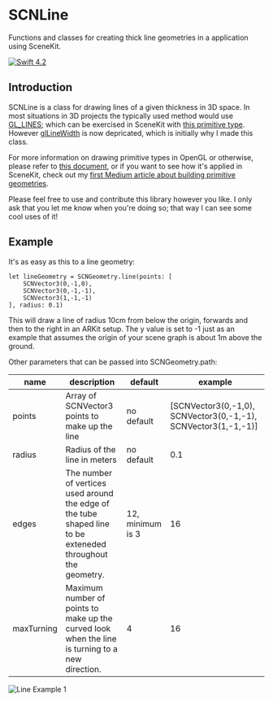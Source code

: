 # SCNLine

Functions and classes for creating thick line geometries in a application using SceneKit.

[![Swift 4.2](https://img.shields.io/badge/Swift-4.2-orange.svg?style=flat)](https://swift.org/)

## Introduction

SCNLine is a class for drawing lines of a given thickness in 3D space.
In most situations in 3D projects the typically used method would use [GL_LINES](https://www.glprogramming.com/red/chapter02.html#name14); which can be exercised in SceneKit with [this primitive type](https://developer.apple.com/documentation/scenekit/scngeometryprimitivetype/line). However [glLineWidth](https://developer.apple.com/documentation/opengles/1617268-gllinewidth?language=occ) is now depricated, which is initially why I made this class.

For more information on drawing primitive types in OpenGL or otherwise, please refer to [this document](http://15462.courses.cs.cmu.edu/spring2018content/lectures/00_opengl/00_opengl_slides.pdf), or if you want to see how it's applied in SceneKit, check out my [first Medium article about building primitive geometries](https://link.medium.com/umwbtn8afT).

Please feel free to use and contribute this library however you like.
I only ask that you let me know when you're doing so; that way I can see some cool uses of it!

## Example

It's as easy as this to a line geometry:

```
let lineGeometry = SCNGeometry.line(points: [
	SCNVector3(0,-1,0),
	SCNVector3(0,-1,-1),
	SCNVector3(1,-1,-1)
], radius: 0.1)
```

This will draw a line of radius 10cm from below the origin, forwards and then to the right in an ARKit setup.
The y value is set to -1 just as an example that assumes the origin of your scene graph is about 1m above the ground.

Other parameters that can be passed into SCNGeometry.path:

| name          | description                                                                     | default            | example                         |
|---------------|---------------------------------------------------------------------------------|--------------------|---------------------------------|
| points        | Array of SCNVector3 points to make up the line                                  | no default         | [SCNVector3(0,-1,0),  SCNVector3(0,-1,-1),  SCNVector3(1,-1,-1)] |
| radius        | Radius of the line in meters                                                    | no default         | 0.1                             |
| edges         | The number of vertices used around the edge of the tube shaped line to be exteneded throughout the geometry.    | 12, minimum is 3                 | 16                              |
| maxTurning    | Maximum number of points to make up the curved look when the line is turning to a new direction.    | 4                  | 16                      |


<!-- While in the examples below it shows that this can be used for drawing apps I would not recommend this class for that in its current state, because the current class regathers vertices from the very beginning of the line right to the end, which is very inefficient as most will remain the same. -->

<!-- Here's some basic examples of what you can do with this Pod: -->

![Line Example 1](https://github.com/maxxfrazer/SceneKit-SCNLine/blob/master/media/line-drawing-1.gif)
<!-- ![Line Example 2](https://github.com/maxxfrazer/SceneKit-SCNLine/blob/master/media/line-example-2.gif) -->
<!-- ![Line Example 3](https://github.com/maxxfrazer/SceneKit-SCNLine/blob/master/media/line-example-3.gif) -->
